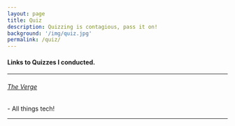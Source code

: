 ```yaml
---
layout: page
title: Quiz
description: Quizzing is contagious, pass it on!
background: '/img/quiz.jpg'
permalink: /quiz/
---
```


<h4> Links to Quizzes I conducted. </h4>
<hr>

<h6> <a href="/cv/CV-AyushmanDevraj.pdf"> The Verge </a> </h6>
 - All things tech!
<hr>